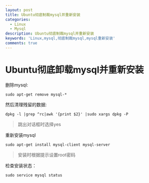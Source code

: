 ```yaml
---
layout: post
title: Ubuntu彻底制裁mysql并重新安装
categories:
  - Linux
  - Mysql
description: Ubuntu彻底制裁mysql并重新安装
keywords: 'Linux,mysql,彻底制裁mysql,mysql重新安装'
comments: true
---
```


# Ubuntu彻底卸载mysql并重新安装

删除mysql:

```
sudo apt-get remove mysql-*
```

然后清理残留的数据:

```
dpkg -l |grep ^rc|awk '{print $2}' |sudo xargs dpkg -P
```

> 跳出对话框时选择yes

重新安装mysql

```
sudo apt-get install mysql-client mysql-server
```

> 安装时根据提示设置root密码

检查安装状态：

```
sudo service mysql status
```



